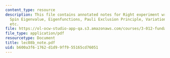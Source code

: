 ```yaml
---
content_type: resource
description: This file contains annotated notes for Right experiment wrong theory,
  Spin Eigenvalue, Eigenfunctions, Pauli Exclusion Principle, Variational function
  etc.
file: https://ol-ocw-studio-app-qa.s3.amazonaws.com/courses/3-012-fundamentals-of-materials-science-fall-2005/b600a3f61762d1d99ff955165cd76051_lec08b_note.pdf
file_type: application/pdf
resourcetype: Document
title: lec08b_note.pdf
uid: b600a3f6-1762-d1d9-9ff9-55165cd76051
---
```

